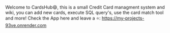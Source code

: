 Welcome to CardsHub😄, this is a small Credit Card managment system and wiki,
you can add new cards, execute SQL query's, use the card match tool and more!
Check the App here and leave a ⭐:
https://my-projects-93ve.onrender.com